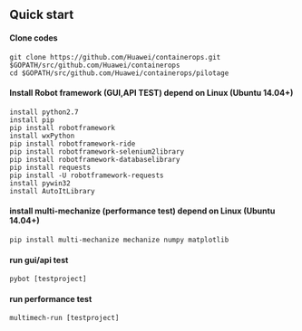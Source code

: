 ## Quick start

#### Clone codes

```
git clone https://github.com/Huawei/containerops.git  $GOPATH/src/github.com/Huawei/containerops
cd $GOPATH/src/github.com/Huawei/containerops/pilotage
```
	
#### Install Robot framework (GUI,API TEST) depend on Linux (Ubuntu 14.04+)

```
install python2.7
install pip
pip install robotframework
install wxPython
pip install robotframework-ride
pip install robotframework-selenium2library
pip install robotframework-databaselibrary
pip install requests
pip install -U robotframework-requests
install pywin32
install AutoItLibrary
```

#### install multi-mechanize (performance test) depend on Linux (Ubuntu 14.04+)

```
pip install multi-mechanize mechanize numpy matplotlib
```

#### run gui/api test

```
pybot [testproject]
```

#### run performance test

```
multimech-run [testproject]
```